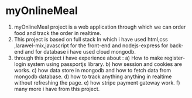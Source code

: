 # myOnlineMeal

1. myOnlineMeal project is  a web application through which we can order food and track the order in realtime.
2. This project is based on full stack In which i have used html,css ,larawel-mix,javascript for the front-end
   and nodejs-express for back-end and for database i have used cloud mongodb.
3. through this project  i have experience about :
       a) How to make register-login system using passportjs library.
       b) how session and cookies are works.
       c) how data store in mongodb and how to fetch data from mongodb database.
       d) how to track anything anything  in realtime without refreshing the page.
       e) how stripe payment gateway work.
       f) many more i have from this project.

       
